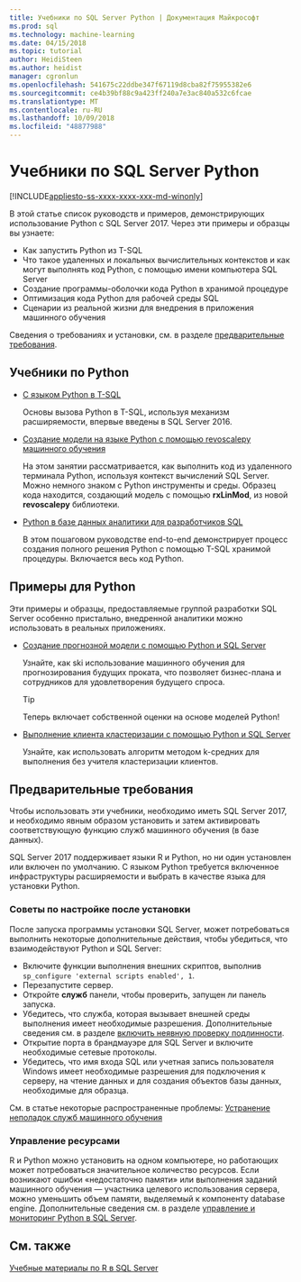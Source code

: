 ```yaml
---
title: Учебники по SQL Server Python | Документация Майкрософт
ms.prod: sql
ms.technology: machine-learning
ms.date: 04/15/2018
ms.topic: tutorial
author: HeidiSteen
ms.author: heidist
manager: cgronlun
ms.openlocfilehash: 541675c22ddbe347f67119d8cba82f75955382e6
ms.sourcegitcommit: ce4b39bf88c9a423ff240a7e3ac840a532c6fcae
ms.translationtype: MT
ms.contentlocale: ru-RU
ms.lasthandoff: 10/09/2018
ms.locfileid: "48877988"
---
```

# <a name="sql-server-python-tutorials"></a>Учебники по SQL Server Python
[!INCLUDE[appliesto-ss-xxxx-xxxx-xxx-md-winonly](../../includes/appliesto-ss-xxxx-xxxx-xxx-md-winonly.md)]

В этой статье список руководств и примеров, демонстрирующих использование Python с SQL Server 2017. Через эти примеры и образцы вы узнаете:

+ Как запустить Python из T-SQL
+ Что такое удаленных и локальных вычислительных контекстов и как могут выполнять код Python, с помощью имени компьютера SQL Server
+ Создание программы-оболочки кода Python в хранимой процедуре
+ Оптимизация кода Python для рабочей среды SQL
+ Сценарии из реальной жизни для внедрения в приложения машинного обучения

Сведения о требованиях и установки, см. в разделе [предварительные требования](#bkmk_Prerequisites).

## <a name="bkmk_pythontutorials"></a>Учебники по Python

+ [С языком Python в T-SQL](run-python-using-t-sql.md)

   Основы вызова Python в T-SQL, используя механизм расширяемости, впервые введены в SQL Server 2016.

+ [Создание модели на языке Python с помощью revoscalepy машинного обучения](use-python-revoscalepy-to-create-model.md)

   На этом занятии рассматривается, как выполнить код из удаленного терминала Python, используя контекст вычислений SQL Server. Можно немного знаком с Python инструменты и среды. Образец кода находится, создающий модель с помощью **rxLinMod**, из новой **revoscalepy** библиотеки. 

+ [Python в базе данных аналитики для разработчиков SQL](sqldev-in-database-python-for-sql-developers.md)

    В этом пошаговом руководстве end-to-end демонстрирует процесс создания полного решения Python с помощью T-SQL хранимой процедуры. Включается весь код Python.


## <a name="python-samples"></a>Примеры для Python

Эти примеры и образцы, предоставляемые группой разработки SQL Server особенно пристально, внедренной аналитики можно использовать в реальных приложениях.

+ [Создание прогнозной модели с помощью Python и SQL Server](https://microsoft.github.io/sql-ml-tutorials/python/rentalprediction/)

  Узнайте, как ski использование машинного обучения для прогнозирования будущих проката, что позволяет бизнес-плана и сотрудников для удовлетворения будущего спроса.

  > [!TIP]
  > Теперь включает собственной оценки на основе моделей Python!

+ [Выполнение клиента кластеризации с помощью Python и SQL Server](https://microsoft.github.io/sql-ml-tutorials/python/customerclustering/)

    Узнайте, как использовать алгоритм методом k-средних для выполнения без учителя кластеризации клиентов.

## <a name="bkmk_Prerequisites"></a>Предварительные требования

Чтобы использовать эти учебники, необходимо иметь SQL Server 2017, и необходимо явным образом установить и затем активировать соответствующую функцию служб машинного обучения (в базе данных). 

SQL Server 2017 поддерживает языки R и Python, но ни один установлен или включен по умолчанию. С языком Python требуется включенное инфраструктуры расширяемости и выбрать в качестве языка для установки Python. 

### <a name="post-installation-configuration-tips"></a>Советы по настройке после установки

После запуска программы установки SQL Server, может потребоваться выполнить некоторые дополнительные действия, чтобы убедиться, что взаимодействуют Python и SQL Server:

+ Включите функции выполнения внешних скриптов, выполнив `sp_configure 'external scripts enabled', 1`.
+ Перезапустите сервер. 
+ Откройте **служб** панели, чтобы проверить, запущен ли панель запуска. 
+ Убедитесь, что служба, которая вызывает внешней среды выполнения имеет необходимые разрешения. Дополнительные сведения см. в разделе [включить неявную проверку подлинности](../security/add-sqlrusergroup-to-database.md).
+ Открытие порта в брандмауэре для SQL Server и включите необходимые сетевые протоколы.
+ Убедитесь, что имя входа SQL или учетная запись пользователя Windows имеет необходимые разрешения для подключения к серверу, на чтение данных и для создания объектов базы данных, необходимые для образца.

См. в статье некоторые распространенные проблемы: [Устранение неполадок служб машинного обучения](../machine-learning-troubleshooting-faq.md)

### <a name="resource-management"></a>Управление ресурсами

R и Python можно установить на одном компьютере, но работающих может потребоваться значительное количество ресурсов. Если возникают ошибки «недостаточно памяти» или выполнения заданий машинного обучения — участника целевого использования сервера, можно уменьшить объем памяти, выделяемый к компоненту database engine. Дополнительные сведения см. в разделе [управление и мониторинг Python в SQL Server](../python/managing-and-monitoring-python-solutions.md).

## <a name="see-also"></a>См. также

[Учебные материалы по R в SQL Server](sql-server-r-tutorials.md)
